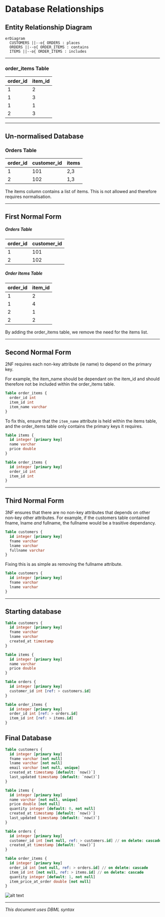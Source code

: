 # Database Relationships

## Entity Relationship Diagram
```mermaid
erDiagram
  CUSTOMERS ||--o{ ORDERS : places 
  ORDERS ||--o{ ORDER_ITEMS : contains
  ITEMS ||--o{ ORDER_ITEMS : includes
```

---

### order_items Table
| order_id | item_id |
|:---------|:--------|
| 1        | 2       |
| 1        | 3       |
| 1        | 1       |
| 2        | 3       |

---

## Un-normalised Database
### Orders Table
| order_id | customer_id | items |
|:---------|:------------|:------|
| 1        | 101         | 2,3   |
| 2        | 102         | 1,3   |

The items column contains a list of items. This is not allowed and therefore requires normalisation.

---

## First Normal Form
##### Orders Table
| order_id | customer_id |
|:---------|:------------|
| 1        | 101         |
| 2        | 102         |

##### Order Items Table
| order_id | item_id |
|:---------|:--------|
| 1        | 2       |
| 1        | 4       |
| 2        | 1       |
| 2        | 2       |

By adding the order_items table, we remove the need for the items list.

---

## Second Normal Form
2NF requires each non-key attribute (ie name) to depend on the primary key.

For example, the item_name should be dependant on the item_id and should therefore not be included within the order_items table.

``` sql
Table order_items {
  order_id int
  item_id int
  item_name varchar
}
```

To fix this, ensure that the ```item_name``` attribute is held within the items table, and the order_items table only contains the primary keys it requires.

``` sql
Table items {
  id integer [primary key]
  name varchar
  price double
}

Table order_items {
  id integer [primary key]
  order_id int
  item_id int
}
```

---

## Third Normal Form
3NF ensures that there are no non-key attributes that depends on other non-key other attributes.
For example, if the customers table contained fname, lname *and* fullname, the fullname would be a trasitive dependancy.

```sql
Table customers {
  id integer [primary key]
  fname varchar
  lname varchar
  fullname varchar
}
```
Fixing this is as simple as removing the fullname attribute.

```sql
Table customers {
  id integer [primary key]
  fname varchar
  lname varchar
}
```

---

## Starting database
``` sql
Table customers {
  id integer [primary key]
  fname varchar
  lname varchar
  created_at timestamp
}

Table items {
  id integer [primary key]
  name varchar
  price double
}

Table orders {
  id integer [primary key]
  customer_id int [ref: > customers.id]  
}

Table order_items {
  id integer [primary key]
  order_id int [ref: > orders.id]
  item_id int [ref: > items.id]
}
```

## Final Database 

``` sql
Table customers {
  id integer [primary key]
  fname varchar [not null]
  lname varchar [not null]
  email varchar [not null, unique]
  created_at timestamp [default: `now()`]
  last_updated timestamp [default: `now()`]
}

Table items {
  id integer [primary key]
  name varchar [not null, unique]
  price double [not null]
  quantity integer [default: 0, not null]
  created_at timestamp [default: `now()`]
  last_updated timestamp [default: `now()`]
}

Table orders {
  id integer [primary key]
  customer_id int [not null, ref: > customers.id] // on delete: cascade
  created_at timestamp [default: `now()`]
}

Table order_items {
  id integer [primary key]
  order_id int [not null, ref: > orders.id] // on delete: cascade
  item_id int [not null, ref: > items.id] // on delete: cascade
  quantity integer [default: 1, not null]
  item_price_at_order double [not null]
}
```

![alt text](customer_ordering_system_db_schema.png)

---

*This document uses DBML syntax*